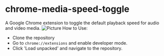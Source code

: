 # chrome-media-speed-toggle
A Google Chrome extension to toggle the default playback speed for audio and video media.
![Picture](https://i.imgur.com/6V4VxFY.png)
How to Use:
- Clone the repository
- Go to `chrome://extensions` and enable developer mode.
- Click 'Load unpacked' and navigate to the repository.
